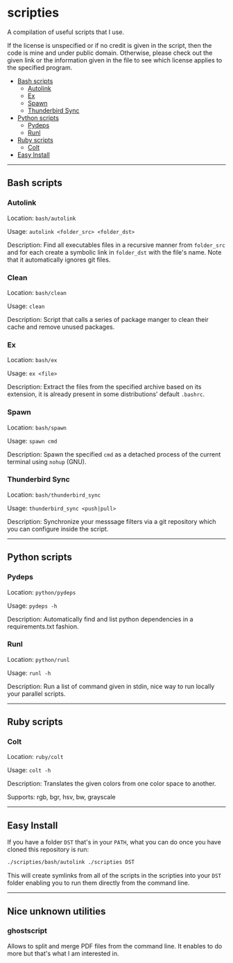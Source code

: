 # scripties

A compilation of useful scripts that I use.

If the license is unspecified or if no credit is given in the script, then the code is mine and under public domain.
Otherwise, please check out the given link or the information given in the file to see which license applies to the specified program.

<!--toc-->
- [Bash scripts](#bash-scripts)
  - [Autolink](#autolink)
  - [Ex](#ex)
  - [Spawn](#spawn)
  - [Thunderbird Sync](#thunderbird-sync)
- [Python scripts](#python-scripts)
  - [Pydeps](#pydeps)
  - [Runl](#runl)
- [Ruby scripts](#ruby-scripts)
  - [Colt](#colt)
- [Easy Install](#easy-install)

<!--end toc-->

---

## Bash scripts

### Autolink

Location: ```bash/autolink```

Usage: ```autolink <folder_src> <folder_dst>```

Description: Find all executables files in a recursive manner from `folder_src` and for each create a symbolic link in `folder_dst` with the file's name. Note that it automatically ignores git files.

### Clean

Location: ```bash/clean```

Usage: ```clean```

Description: Script that calls a series of package manger to clean their cache and remove unused packages.

### Ex

Location: ```bash/ex```

Usage: ```ex <file>```

Description: Extract the files from the specified archive based on its extension, it is already present in some distributions' default ```.bashrc```.

### Spawn

Location: ```bash/spawn```

Usage: ```spawn cmd```

Description: Spawn the specified ```cmd``` as a detached process of the current terminal using ```nohup``` (GNU).

### Thunderbird Sync

Location: ```bash/thunderbird_sync```

Usage: ```thunderbird_sync <push|pull>```

Description: Synchronize your messsage filters via a git repository which you can configure inside the script.

---

## Python scripts

### Pydeps

Location: ```python/pydeps```

Usage: ```pydeps -h```

Description: Automatically find and list python dependencies in a requirements.txt fashion.

### Runl

Location: ```python/runl```

Usage: ```runl -h```

Description: Run a list of command given in stdin, nice way to run locally your parallel scripts.

---

## Ruby scripts

### Colt

Location: ```ruby/colt```

Usage: ```colt -h```

Description: Translates the given colors from one color space to another.

Supports: rgb, bgr, hsv, bw, grayscale

---

## Easy Install

If you have a folder `DST` that's in your `PATH`, what you can do once you have cloned this repository is run:

```bash
./scripties/bash/autolink ./scripties DST
```

This will create symlinks from all of the scripts in the scripties into your `DST` folder enabling you to run them directly from the command line.

---

## Nice unknown utilities

### ghostscript

Allows to split and merge PDF files from the command line.
It enables to do more but that's what I am interested in.
